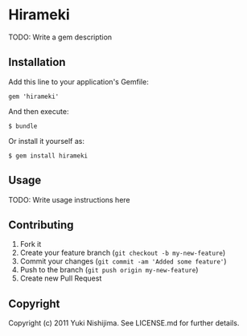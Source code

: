 # Hirameki

TODO: Write a gem description

## Installation

Add this line to your application's Gemfile:

    gem 'hirameki'

And then execute:

    $ bundle

Or install it yourself as:

    $ gem install hirameki

## Usage

TODO: Write usage instructions here

## Contributing

1. Fork it
2. Create your feature branch (`git checkout -b my-new-feature`)
3. Commit your changes (`git commit -am 'Added some feature'`)
4. Push to the branch (`git push origin my-new-feature`)
5. Create new Pull Request

## Copyright

Copyright (c) 2011 Yuki Nishijima. See LICENSE.md for further details.
